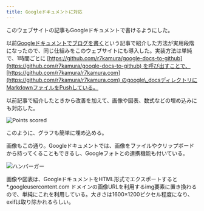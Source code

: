 ```yaml
---
title: Googleドキュメントに対応
---
```

このウェブサイトの記事もGoogleドキュメントで書けるようにした。

以前[Googleドキュメントでブログを書く](https://r7kamura.com/articles/2022-04-30-google-docs-for-blogging)という記事で紹介した方法が実用段階になったので、同じ仕組みをこのウェブサイトにも導入した。実装方法は単純で、1時間ごとに [https://github.com/r7kamura/google-docs-to-github](https://github.com/r7kamura/google-docs-to-github) を呼び出すことで、 [https://github.com/r7kamura/r7kamura.com](https://github.com/r7kamura/r7kamura.com) のgoogle\_docsディレクトリにMarkdownファイルをPushしている。

以前記事で紹介したときから改善を加えて、画像や図表、数式などの埋め込みにも対応した。

![](https://lh3.googleusercontent.com/docs/AG8NV2aFzecWnFysek8ZzPOBmFDh6QgRE9e3Rq9i9wmqsuMUe3Kd1nwk_LMJ-S_LfoZTn5lP1DXI7-SzUx3C3rDx3FJMooRe4X6aq4_2uHCkBu-wC_kkd2AhGi_5htTyYxs7dLPSVllVB9Bqt4MpTKWFUYcMMl_FbmdV0WdfDqGMnSmT5zYhocS8SDm29gtAoThmTg9EoOB_Qxmoe19PCIBi0oLIknfRPhloSHm5gNoTYk-LbaadEayERp2CpQc01ET_cg-vlCVT8Ddgn0cjXwEeZd64t0qN1OHRcEpbvqpQOOe6y_GRI4oeJhE9ROSzsTNeogMUB1BdxiZH6DCSOBYRQM9CXUpAXQiIjwG_v__2yrDTg1G4NpnI7aOB17lveW1IFqIVIOZrUwouOB3KV8P5RZFkHv8ci4YQY5xlv40On5n8c--0jaSG1AlpMWct3LP6eEP3Bq3Y1are1nI6hScGgrhZqOTcwx1zzCfIxzlzI6FddltXIKQJPjLjLpuK9Onxkg6wKmra0X5xXoLvtsUvnMTFSS-pUcfbAuoys2i24bkiykHknDYSj7Z_TpHYvJQMjqCA70eIG8tjUpneN5DMpkuSZKtsENJpRAaI_1dUJSP6pKzgRYdWVCF7x4Q3Ks-MFcWyMhOdzMeUZ1fnTZDnX0zXLeuXetaaCsvDqXXJFRD_ttU4Mxo9-v2b2RlffcqwYoLurIHgVyO2wredGsJzq4OH3aEzq-mVhKaXj9J6PiPSilUlBBxaGW3pedRgVi13HO4L1g_i_KYi27QCJH3zG00A5Jh7OH2UyH79o7BgB_I736cb0LJqpz8EMtowJWSYyKdzvDdbXh2trCyxVzEW2ovCZ5NNdMWYwf6545KLEb98LJuTQ3qQJccXh_sh7bmJcb49rmpy-K-JKuezV-K-r9kUbxdjGF_H2fgG8iLemcpKyVdN1sjGTOW0wQtCo_hQaoR2vMusWAm9E10JfR_stD_Zus9uxjLwSflQWmkAqlDqKcd397qdiU83wUSZzjSXpKko3faJ56zXgbj-FwQg2d_4VYcDZv4d8EtOik4IbKNPjR6cnsClPb69nuJRUz4qWQO70fcIpPVXPCTtG6Ye5ubdwl6_J6IeU3llLe5IpmEHxbB6-k0_JTPd21z-iNBbqXExBWbjUjeLwj3nzWEAJejhi4zGKaKe3tFzt8xVox8SElnch8WWKHk03NdF6QLTAZZVBHMGhObBtyZ2ICrn6NBuwCBRm3P_oPLTBfqcNiUK8vfx "Points scored")

このように、グラフも簡単に埋め込める。

画像もこの通り。Googleドキュメントでは、画像をファイルやクリップボードから持ってくることもできるし、Googleフォトとの連携機能も付いている。

![](https://lh3.googleusercontent.com/docs/AG8NV2YWhCI5ddjdo74uJalIMM05p6mg-neaLpEm5yG34cOoQmxFAa_bbeX2aq9W6H8z2pW9IZWoFnzyJwmTtxS4Ph8M0FYwPuSZyFzyiZpqnAkOQoM7v_IseSldYeABc1NoFteHPjr4ADgdN9jhKNVHnK-NcAHc76VTu9NQ9CjPrNZhbtLbgL0LPfrviab46k0a8VgB6tji_mIctvd7LfOivxom7xE6xWvdCqwPdci0nRFb1wmKjIYxVRZQINqJiFRfo3vjp6G2hgJda3fiHcN2EVJHXv77viN8pC-h1UFvOJ4zgy-UnKouvVIqFuVLR2k7UhdCl9N1CnZEUiicYJW75fIhSF_5phX2ODEUCRCbsYQIXopw4B2WJjZ_f44CtjRJa7Bu6foJhRb866p-jfz97M-XLfUXFvZS5VigngD8dnFYFDyf_9s8lRmHlKQlOVB4mADq8yaYKisUhN_Au_WXKmVuDgQLDItXg_gqsatUhc44wOFpIpiGWEdnyN0whfsedK_AnEskWC0h5JstgQbmvHVTKwW9nn2bhTxjD5qBzEkDFT2nnW1ef_z2jGvJSj5JDoSnfN3OA02NqNmr2N0EWqptPFzZSMI0EOVkukLXtGo52xmZmweFDBJiHSDFmPLnFYIxZ5b-Z7SMp60fYMBKnmeoB8cDZV8L-XsVFeCMunbwEFrk9THzhmWT-34vnIt_AEUEzKXsiOpEEMscZq7R4vWRkkuvtfluO86FXAwzfYfXYCZ8DcF8MFDOR0kcAUNx8a5LA_Otuoe3fYt57bJHek5m3uNzQOAUnkV1_56jTZbGK9z4EQtFFZcaS2ntXRQCk_S32Jy5KDfIjC2VItJzOcmCMxqPS1QrYTWPqbs0JYVBBezty4yOBeR26o4RHvmTnxOi947yxn4mYTn4eAH44ZmLz9nAX69M5V4zG39M1qsEXLV1V-YmIDzb_yg1vs23tx9_R54mfV6BhJnYBnMlNn1YWgUsJVLh6ndvlJAQ3Y68WTtjuevxETRQvHFwxOqL8zZa7SsyqYuwF1i0KJHzU3W-DijDWteCwQeMpfrG_diSQmH5lwA9qgWBE6Ofz0y35iyOIbOFYFDkqkSCdDC08QWwPj3Ot2ivD-bkeuqx6UmOQOTjUvIbpZPyt8QKHIvHPPrGuuK2et5pVLFbyfeZZ3GxfNPt-sCtVRi4FXT6oiIznluFQ9yvSw3MEsG9YqgsZCI4bV6KrdpHARtZ_4_K9CcB0u2lrC2nYdQBzzMOnt-F8DMB "ハンバーガー")

画像や図表は、GoogleドキュメントをHTML形式でエクスポートすると \*.googleusercontent.com ドメインの画像URLを利用するimg要素に置き換わるので、単純にこれを利用している。大きさは1600×1200ピクセル程度になり、exifは取り除かれるらしい。
